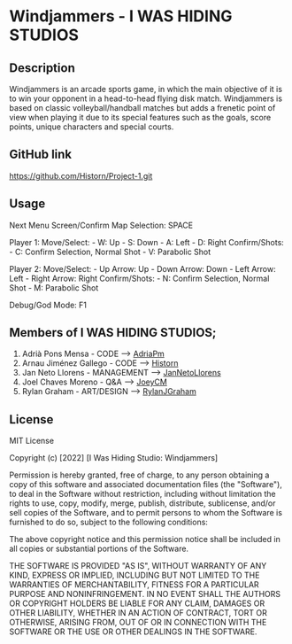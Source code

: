 # Windjammers - I WAS HIDING STUDIOS

## Description

Windjammers is an arcade sports game, in which the main objective of it is to win your opponent in a head-to-head flying disk match. Windjammers is based on classic volleyball/handball matches but adds a frenetic point of view when playing it due to its special features such as the goals, score points, unique characters and special courts.

## GitHub link

https://github.com/Historn/Project-1.git

## Usage

Next Menu Screen/Confirm Map Selection: SPACE

Player 1:
 Move/Select: - W: Up
	      - S: Down
	      - A: Left
	      - D: Right
Confirm/Shots: - C: Confirm Selection, Normal Shot
	       - V: Parabolic Shot

Player 2:
 Move/Select: - Up Arrow: Up
	      - Down Arrow: Down
	      - Left Arrow: Left
	      - Right Arrow: Right
Confirm/Shots: - N: Confirm Selection, Normal Shot
	       - M: Parabolic Shot 

Debug/God Mode: F1

## Members of I WAS HIDING STUDIOS;

1. Adrià Pons Mensa - CODE --> [AdriaPm](https://github.com/AdriaPm)
2. Arnau Jiménez Gallego - CODE --> [Historn](https://github.com/Historn)
3. Jan Neto Llorens - MANAGEMENT --> 	[JanNetoLlorens](https://github.com/JanNetoLlorens)
4. Joel Chaves Moreno - Q&A --> [JoeyCM](https://github.com/JoeyCM)
5. Rylan Graham - ART/DESIGN --> 	[RylanJGraham](https://github.com/RylanJGraham)

## License

MIT License

Copyright (c) [2022] [I Was Hiding Studio: Windjammers]

Permission is hereby granted, free of charge, to any person obtaining a copy
of this software and associated documentation files (the "Software"), to deal
in the Software without restriction, including without limitation the rights
to use, copy, modify, merge, publish, distribute, sublicense, and/or sell
copies of the Software, and to permit persons to whom the Software is
furnished to do so, subject to the following conditions:

The above copyright notice and this permission notice shall be included in all
copies or substantial portions of the Software.

THE SOFTWARE IS PROVIDED "AS IS", WITHOUT WARRANTY OF ANY KIND, EXPRESS OR
IMPLIED, INCLUDING BUT NOT LIMITED TO THE WARRANTIES OF MERCHANTABILITY,
FITNESS FOR A PARTICULAR PURPOSE AND NONINFRINGEMENT. IN NO EVENT SHALL THE
AUTHORS OR COPYRIGHT HOLDERS BE LIABLE FOR ANY CLAIM, DAMAGES OR OTHER
LIABILITY, WHETHER IN AN ACTION OF CONTRACT, TORT OR OTHERWISE, ARISING FROM,
OUT OF OR IN CONNECTION WITH THE SOFTWARE OR THE USE OR OTHER DEALINGS IN THE
SOFTWARE.
